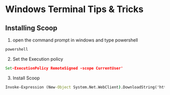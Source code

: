
# Windows Terminal Tips & Tricks

## Installing Scoop
1. open the command prompt in windows and type powershell
``` cmd
powershell
```
2. Set the Execution policy 
``` cmd
Set-ExecutionPolicy RemoteSigned -scope CurrentUser'
```

3. Install Scoop
``` cmd
Invoke-Expression (New-Object System.Net.WebClient).DownloadString('https://get.scoop.sh')
```

